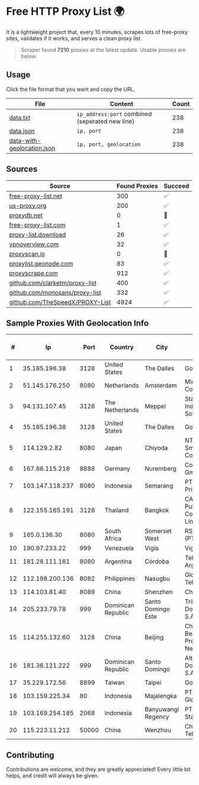 
# Free HTTP Proxy List 🌍

It is a lightweight project that, every 10 minutes, scrapes lots of free-proxy sites, validates if it works, and serves a clean proxy list.


> Scraper found **7210** proxies at the latest update. Usable proxies are below.

## Usage

Click the file format that you want and copy the URL.


|File|Content|Count|
|----|-------|-----|
|[data.txt](https://raw.githubusercontent.com/themiralay/Proxy-List-World/master/data.txt)|`ip_address:port` combined (seperated new line)|238|
|[data.json](https://raw.githubusercontent.com/themiralay/Proxy-List-World/master/data.json)|`ip, port`|238|
|[data-with-geolocation.json](https://raw.githubusercontent.com/themiralay/Proxy-List-World/master/data-with-geolocation.json)|`ip, port, geolocation`|238|

## Sources

|Source|Found Proxies|Succeed|
|------|-------------|-------|
|[free-proxy-list.net](https://free-proxy-list.net)|300|✅|
|[us-proxy.org](https://www.us-proxy.org)|200|✅|
|[proxydb.net](http://proxydb.net)|0|🚫|
|[free-proxy-list.com](https://free-proxy-list.com/?page=&port=&type%5B%5D=http&type%5B%5D=https&up_time=0&search=Search)|1|✅|
|[proxy-list.download](https://www.proxy-list.download/HTTP)|26|✅|
|[vpnoverview.com](https://vpnoverview.com/privacy/anonymous-browsing/free-proxy-servers)|32|✅|
|[proxyscan.io](https://www.proxyscan.io)|0|🚫|
|[proxylist.geonode.com](https://proxylist.geonode.com/api/proxy-list?limit=300&page=1&sort_by=lastChecked&sort_type=desc&protocols=http,https)|83|✅|
|[proxyscrape.com](https://api.proxyscrape.com/v2/?request=displayproxies&protocol=http&timeout=10000&country=all&ssl=all&anonymity=all)|912|✅|
|[github.com/clarketm/proxy-list](https://raw.githubusercontent.com/clarketm/proxy-list/master/proxy-list-raw.txt)|400|✅|
|[github.com/monosans/proxy-list](https://raw.githubusercontent.com/monosans/proxy-list/main/proxies/http.txt)|332|✅|
|[github.com/TheSpeedX/PROXY-List](https://raw.githubusercontent.com/TheSpeedX/PROXY-List/master/http.txt)|4924|✅|


## Sample Proxies With Geolocation Info

|#|Ip|Port|Country|City|Internet Service Provider|
|-|--|----|-------|----|-------------------------|
|1|35.185.196.38|3128|United States|The Dalles|Google LLC|
|2|51.145.176.250|8080|Netherlands|Amsterdam|Microsoft Corporation|
|3|94.131.107.45|3128|The Netherlands|Meppel|Stark Industries Solutions LTD|
|4|35.185.196.38|3128|United States|The Dalles|Google LLC|
|5|114.129.2.82|8080|Japan|Chiyoda|NTT SmartConnect Corporation|
|6|167.86.115.218|8888|Germany|Nuremberg|Contabo GmbH|
|7|103.147.118.237|8080|Indonesia|Semarang|PT.Bestcamp Prima Data|
|8|122.155.165.191|3128|Thailand|Bangkok|CAT Telecom Public Company Limited|
|9|165.0.136.30|8080|South Africa|Somerset West|RSAWEB (PTY) LTD|
|10|190.97.233.22|999|Venezuela|Vigía|Viginet C.A|
|11|181.28.111.161|8080|Argentina|Córdoba|Telecom Argentina S.A|
|12|112.198.200.136|8082|Philippines|Nasugbu|Globe Telecom|
|13|114.103.81.40|8089|China|Shenzhen|Chinanet|
|14|205.233.79.78|999|Dominican Republic|Santo Domingo Este|Trilogy Dominicana, S.A.|
|15|114.255.132.60|3128|China|Beijing|China Unicom Beijing Province Network|
|16|181.36.121.222|999|Dominican Republic|Santo Domingo|Altice Dominicana S.A.|
|17|35.229.172.56|8899|Taiwan|Taipei|Google LLC|
|18|103.159.225.34|80|Indonesia|Majalengka|PT Arkananta Global Media|
|19|103.169.254.185|2068|Indonesia|Banyuwangi Regency|PT Master Star Network|
|20|115.223.11.212|50000|China|Wenzhou|China Telecom|



## Contributing

Contributions are welcome, and they are greatly appreciated! Every
little bit helps, and credit will always be given.

